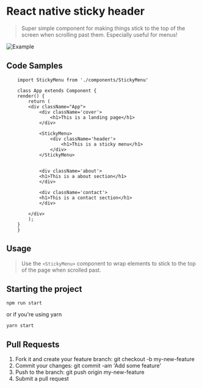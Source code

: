 # React native sticky header

> Super simple component for making things stick to the top of the screen when scrolling past them. Especially useful for menus!

![Example](https://media.giphy.com/media/7JBtht5RFma891oFvw/giphy.gif)


## Code Samples

```
    import StickyMenu from './components/StickyMenu'
        
    class App extends Component {
    render() {
        return (
        <div className="App">
            <div className='cover'>
                <h1>This is a landing page</h1>
            </div>

            <StickyMenu>
                <div className='header'>
                    <h1>This is a sticky menu</h1>
                </div>
            </StickyMenu>
        

            <div className='about'> 
            <h1>This is a about section</h1>
            </div>

            <div className='contact'> 
            <h1>This is a contact section</h1>
            </div>

        </div>
        );
    }
    }
```

## Usage

> Use the `<StickyMenu>` component to wrap elements to stick to the top of the page when scrolled past.

## Starting the project

`npm run start`

or if you're using yarn

`yarn start`

## Pull Requests

1. Fork it and create your feature branch: git checkout -b my-new-feature
2. Commit your changes: git commit -am 'Add some feature'
3. Push to the branch: git push origin my-new-feature 
4. Submit a pull request
